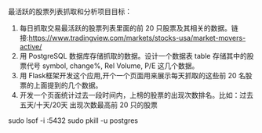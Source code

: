最活跃的股票列表抓取和分析项目目标：
1. 每日抓取交易最活跃的股票列表里面的前 20 只股票及其相关的数据。链接:https://www.tradingview.com/markets/stocks-usa/market-movers-active/
2. 用 PostgreSQL 数据库存储抓取的数据。设计一个数据表 table 存储其中的股票代号 symbol, change%, Rel Volume, P/E 这几个数据。
3. 用 Flask框架开发这个应用,开个一个页面用来展示每天抓取的这些前 20 名股票的上面提到的几个数据。
4. 开发一个页面统计过去一段时间内，上榜的股票的出现次数排名。比如：过去五天/十天/20天 出现次数最高前 20 只的股票

sudo lsof -i :5432
sudo pkill -u postgres

